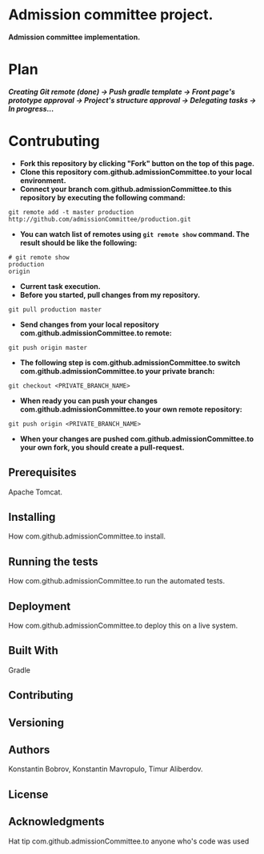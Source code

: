 # Admission committee project.

**Admission committee implementation.**

# Plan
***Creating Git remote (done) -> Push gradle template -> Front page's prototype approval -> Project's structure approval
-> Delegating tasks -> In progress...***

# Contrubuting

- **Fork this repository by clicking "Fork" button on the top of this page.**
- **Clone this repository com.github.admissionCommittee.to your local environment.**
- **Connect your branch com.github.admissionCommittee.to this repository by executing the following command:**
```
git remote add -t master production http://github.com/admissionCommittee/production.git
```
- **You can watch list of remotes using `git remote show` command. The result should be like the following:**
```
# git remote show
production
origin
```
- **Current task execution.**
- **Before you started, pull changes from my repository.**
```
git pull production master
```
- **Send changes from your local repository com.github.admissionCommittee.to remote:**
```
git push origin master
```
- **The following step is com.github.admissionCommittee.to switch com.github.admissionCommittee.to your private branch:**
```
git checkout <PRIVATE_BRANCH_NAME>
```
- **When ready you can push your changes com.github.admissionCommittee.to your own remote repository:**
 ```
git push origin <PRIVATE_BRANCH_NAME>
```
- **When your changes are pushed com.github.admissionCommittee.to your own fork, you should create a pull-request.**

## Prerequisites

Apache Tomcat.

## Installing

How com.github.admissionCommittee.to install.

## Running the tests

How com.github.admissionCommittee.to run the automated tests.

## Deployment

How com.github.admissionCommittee.to deploy this on a live system.

## Built With

Gradle

## Contributing

## Versioning

## Authors

Konstantin Bobrov, Konstantin Mavropulo, Timur Aliberdov.

## License

## Acknowledgments

Hat tip com.github.admissionCommittee.to anyone who's code was used
